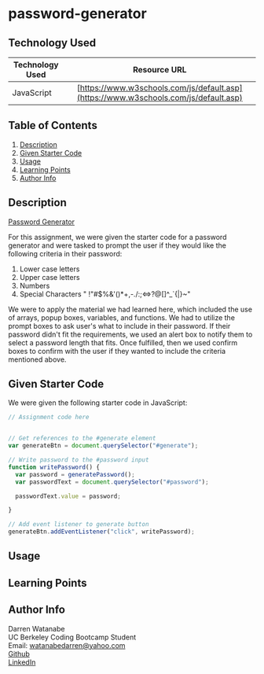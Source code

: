 # password-generator

## Technology Used 

| Technology Used         | Resource URL           | 
| ------------- |:-------------:| 
| JavaScript    | [https://www.w3schools.com/js/default.asp](https://www.w3schools.com/js/default.asp) | 

## Table of Contents

1. [Description](#description)
2. [Given Starter Code](#given-starter-code)
3. [Usage](#usage)
4. [Learning Points](#learning-points)
5. [Author Info](#author-info)

## Description

[Password Generator](https://darrenkwatanabe.github.io/password-generator/)

For this assignment, we were given the starter code for a password generator and were tasked to prompt the user if they would
like the following criteria in their password:

1. Lower case letters
2. Upper case letters
3. Numbers
4. Special Characters " !"#$%&'()*+,-./:;<=>?@[\]^_`{|}~"

We were to apply the material we had learned here, which included the use of arrays, popup boxes, variables, and functions. We 
had to utilize the prompt boxes to ask user's what to include in their password. If their password didn't fit the requirements,
we used an alert box to notify them to select a password length that fits. Once fulfilled, then we used confirm boxes to confirm
with the user if they wanted to include the criteria mentioned above.

## Given Starter Code 

We were given the following starter code in JavaScript:

``` JavaScript
// Assignment code here


// Get references to the #generate element
var generateBtn = document.querySelector("#generate");

// Write password to the #password input
function writePassword() {
  var password = generatePassword();
  var passwordText = document.querySelector("#password");

  passwordText.value = password;

}

// Add event listener to generate button
generateBtn.addEventListener("click", writePassword);
``` 

## Usage



## Learning Points



## Author Info

Darren Watanabe <br>
UC Berkeley Coding Bootcamp Student <br>
Email: watanabedarren@yahoo.com <br>
[Github](https://github.com/Darrenkwatanabe) <br>
[LinkedIn](https://www.linkedin.com/in/darren-watanabe-982526253/)